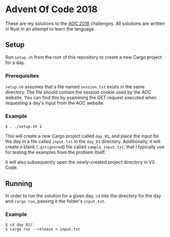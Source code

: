 # Advent Of Code 2018

These are my solutions to the [AOC 2018](https://adventofcode.com/2018/) challenges. All solutions are written in Rust in an attempt to learn the language.

## Setup

Run `setup.sh` from the root of this repository to create a new Cargo project for a day.

### Prerequisites

`setup.sh` assumes that a file named `session.txt` exists in the same directory. The file should contain the session cookie used by the AOC website. You can find this by examining the GET request executed when requesting a day's input from the AOC website.

### Example

```
$ . ./setup.sh 1
```

This will create a new Cargo project called `day_01`, and place the input for the day in a file called `input.txt` in the `day_01` directory. Additionally, it will create a blank (`.gitignore`d) file called `sample_input.txt`, that I typically use for testing the examples from the problem itself.

It will also subsequently open the newly-created project directory in VS Code.

## Running

In order to run the solution for a given day, `cd` into the directory for the day and `cargo run`, passing it the folder's `input.txt`.

### Example

```
$ cd day_01/
$ cargo run --release < input.txt
```
